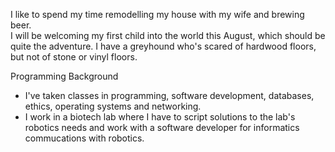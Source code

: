 I like to spend my time remodelling my house with my wife and brewing beer.  
I will be welcoming my first child into the world this August, which should be quite the adventure.
I have a greyhound who's scared of hardwood floors, but not of stone or vinyl floors.

Programming Background
* I've taken classes in programming, software development, databases, ethics, operating systems and networking.
* I work in a biotech lab where I have to script solutions to the lab's robotics needs and work with a software developer for informatics commucations with robotics.
